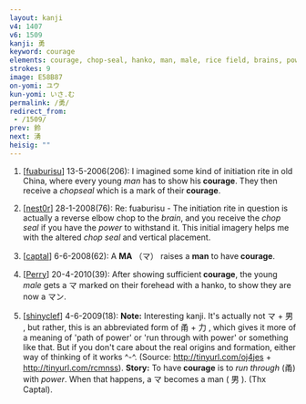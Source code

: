 ```yaml
---
layout: kanji
v4: 1407
v6: 1509
kanji: 勇
keyword: courage
elements: courage, chop-seal, hanko, man, male, rice field, brains, power, muscle, arnold
strokes: 9
image: E58B87
on-yomi: ユウ
kun-yomi: いさ.む
permalink: /勇/
redirect_from:
 - /1509/
prev: 鈴
next: 湧
heisig: ""
---
```


1) [<a href="http://kanji.koohii.com/profile/fuaburisu">fuaburisu</a>] 13-5-2006(206): I imagined some kind of initiation rite in old China, where every young <em>man</em> has to show his<strong> courage</strong>. They then receive a <em>chopseal</em> which is a mark of their<strong> courage</strong>.

2) [<a href="http://kanji.koohii.com/profile/nest0r">nest0r</a>] 28-1-2008(76): Re: fuaburisu - The initiation rite in question is actually a reverse elbow chop to the <em>brain</em>, and you receive the <em>chop seal</em> if you have the <em>power</em> to withstand it. This initial imagery helps me with the altered <em>chop seal</em> and vertical placement.

3) [<a href="http://kanji.koohii.com/profile/captal">captal</a>] 6-6-2008(62): A <strong>MA</strong> （マ） raises a <strong>man</strong> to have<strong> courage</strong>.

4) [<a href="http://kanji.koohii.com/profile/Perry">Perry</a>] 20-4-2010(39): After showing sufficient<strong> courage</strong>, the young <em>male</em> gets a マ marked on their forehead with a hanko, to show they are now a マン.

5) [<a href="http://kanji.koohii.com/profile/shinyclef">shinyclef</a>] 4-6-2009(18): <strong>Note:</strong> Interesting kanji. It&#039;s actually not マ + 男 , but rather, this is an abbreviated form of 甬 + 力 , which gives it more of a meaning of &#039;path of power&#039; or &#039;run through with power&#039; or something like that. But if you don&#039;t care about the real origins and formation, either way of thinking of it works ^-^. (Source: <a href="http://tinyurl.com/oj4jes">http://tinyurl.com/oj4jes</a> + <a href="http://tinyurl.com/rcmnss">http://tinyurl.com/rcmnss</a>). <strong>Story:</strong> To have<strong> courage</strong> is to <em>run through</em> (甬) with <em>power</em>. When that happens, a マ becomes a man ( 男 ). (Thx Captal).

